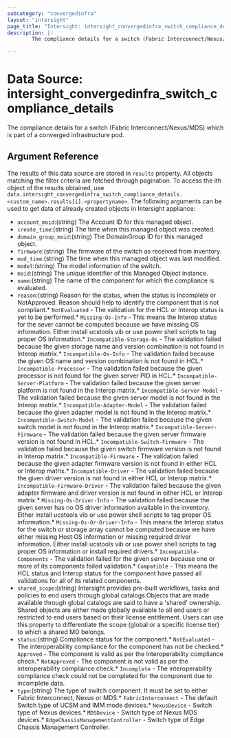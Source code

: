 ```yaml
---
subcategory: "convergedinfra"
layout: "intersight"
page_title: "Intersight: intersight_convergedinfra_switch_compliance_details"
description: |-
        The compliance details for a switch (Fabric Interconnect/Nexus/MDS) which is part of a converged infrastructure pod.

---
```


# Data Source: intersight_convergedinfra_switch_compliance_details
The compliance details for a switch (Fabric Interconnect/Nexus/MDS) which is part of a converged infrastructure pod.
## Argument Reference
The results of this data source are stored in `results` property.
All objects matching the filter criteria are fetched through pagination.
To access the ith object of the results obtained, use `data.intersight_convergedinfra_switch_compliance_details.<custom_name>.results[i].<propertyname>`.
The following arguments can be used to get data of already created objects in Intersight appliance:
* `account_moid`:(string) The Account ID for this managed object. 
* `create_time`:(string) The time when this managed object was created. 
* `domain_group_moid`:(string) The DomainGroup ID for this managed object. 
* `firmware`:(string) The firmware of the switch as received from inventory. 
* `mod_time`:(string) The time when this managed object was last modified. 
* `model`:(string) The model information of the switch. 
* `moid`:(string) The unique identifier of this Managed Object instance. 
* `name`:(string) The name of the component for which the compliance is evaluated. 
* `reason`:(string) Reason for the status, when the status is Incomplete or NotApproved. Reason should help to identify the component that is not compliant.* `NotEvaluated` - The validation for the HCL or Interop status is yet to be performed.* `Missing-Os-Info` - This means the Interop status for the sever cannot be computed because we have missing OS information. Either install ucstools vib or use power shell scripts to tag proper OS information.* `Incompatible-Storage-Os` - The validation failed because the given storage name and version combination is not found in Interop matrix.* `Incompatible-Os-Info` - The validation failed because the given OS name and version combination is not found in HCL.* `Incompatible-Processor` - The validation failed because the given processor is not found for the given server PID in HCL.* `Incompatible-Server-Platform` - The validation failed because the given server platform is not found in the Interop matrix.* `Incompatible-Server-Model` - The validation failed because the given server model is not found in the Interop matrix.* `Incompatible-Adapter-Model` - The validation failed because the given adapter model is not found in the Interop matrix.* `Incompatible-Switch-Model` - The validation failed because the given switch model is not found in the Interop matrix.* `Incompatible-Server-Firmware` - The validation failed because the given server firmware version is not found in HCL.* `Incompatible-Switch-Firmware` - The validation failed because the given switch firmware version is not found in Interop matrix.* `Incompatible-Firmware` - The validation failed because the given adapter firmware version is not found in either HCL or Interop matrix.* `Incompatible-Driver` - The validation failed because the given driver version is not found in either HCL or Interop matrix.* `Incompatible-Firmware-Driver` - The validation failed because the given adapter firmware and driver version is not found in either HCL or Interop matrix.* `Missing-Os-Driver-Info` - The validation failed because the given server has no OS driver information available in the inventory. Either install ucstools vib or use power shell scripts to tag proper OS information.* `Missing-Os-Or-Driver-Info` - This means the Interop status for the switch or storage array cannot be computed because we have either missing Host OS information or missing required driver information. Either install ucstools vib or use power shell scripts to tag proper OS information or install required drivers.* `Incompatible-Components` - The validation failed for the given server because one or more of its components failed validation.* `Compatible` - This means the HCL status and Interop status for the component have passed all validations for all of its related components. 
* `shared_scope`:(string) Intersight provides pre-built workflows, tasks and policies to end users through global catalogs.Objects that are made available through global catalogs are said to have a 'shared' ownership. Shared objects are either made globally available to all end users or restricted to end users based on their license entitlement. Users can use this property to differentiate the scope (global or a specific license tier) to which a shared MO belongs. 
* `status`:(string) Compliance status for the component.* `NotEvaluated` - The interoperability compliance for the component has not be checked.* `Approved` - The component is valid as per the interoperability compliance check.* `NotApproved` - The component is not valid as per the interoperability compliance check.* `Incomplete` - The interoperability compliance check could not be completed for the component due to incomplete data. 
* `type`:(string) The type of switch component. It must be set to either Fabric Interconnect, Nexus or MDS.* `FabricInterconnect` - The default Switch type of UCSM and IMM mode devices.* `NexusDevice` - Switch type of Nexus devices.* `MDSDevice` - Switch type of Nexus MDS devices.* `EdgeChassisManagementController` - Switch type of Edge Chassis Management Controller. 
 
